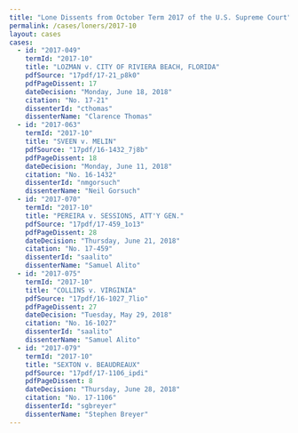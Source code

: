 ```yaml
---
title: "Lone Dissents from October Term 2017 of the U.S. Supreme Court"
permalink: /cases/loners/2017-10
layout: cases
cases:
  - id: "2017-049"
    termId: "2017-10"
    title: "LOZMAN v. CITY OF RIVIERA BEACH, FLORIDA"
    pdfSource: "17pdf/17-21_p8k0"
    pdfPageDissent: 17
    dateDecision: "Monday, June 18, 2018"
    citation: "No. 17-21"
    dissenterId: "cthomas"
    dissenterName: "Clarence Thomas"
  - id: "2017-063"
    termId: "2017-10"
    title: "SVEEN v. MELIN"
    pdfSource: "17pdf/16-1432_7j8b"
    pdfPageDissent: 18
    dateDecision: "Monday, June 11, 2018"
    citation: "No. 16-1432"
    dissenterId: "nmgorsuch"
    dissenterName: "Neil Gorsuch"
  - id: "2017-070"
    termId: "2017-10"
    title: "PEREIRA v. SESSIONS, ATT'Y GEN."
    pdfSource: "17pdf/17-459_1o13"
    pdfPageDissent: 28
    dateDecision: "Thursday, June 21, 2018"
    citation: "No. 17-459"
    dissenterId: "saalito"
    dissenterName: "Samuel Alito"
  - id: "2017-075"
    termId: "2017-10"
    title: "COLLINS v. VIRGINIA"
    pdfSource: "17pdf/16-1027_7lio"
    pdfPageDissent: 27
    dateDecision: "Tuesday, May 29, 2018"
    citation: "No. 16-1027"
    dissenterId: "saalito"
    dissenterName: "Samuel Alito"
  - id: "2017-079"
    termId: "2017-10"
    title: "SEXTON v. BEAUDREAUX"
    pdfSource: "17pdf/17-1106_ipdi"
    pdfPageDissent: 8
    dateDecision: "Thursday, June 28, 2018"
    citation: "No. 17-1106"
    dissenterId: "sgbreyer"
    dissenterName: "Stephen Breyer"
---
```

